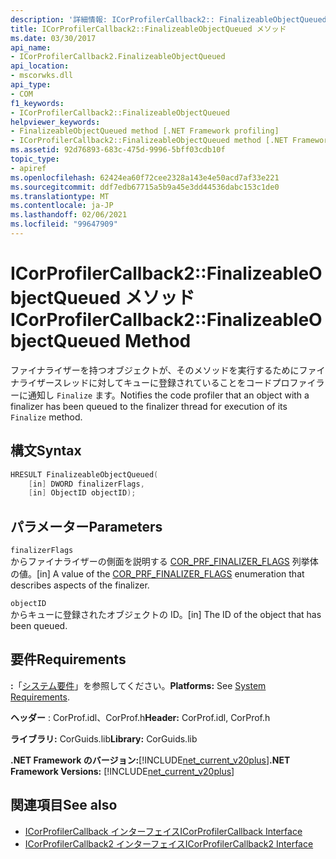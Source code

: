 ```yaml
---
description: '詳細情報: ICorProfilerCallback2:: FinalizeableObjectQueued メソッド'
title: ICorProfilerCallback2::FinalizeableObjectQueued メソッド
ms.date: 03/30/2017
api_name:
- ICorProfilerCallback2.FinalizeableObjectQueued
api_location:
- mscorwks.dll
api_type:
- COM
f1_keywords:
- ICorProfilerCallback2::FinalizeableObjectQueued
helpviewer_keywords:
- FinalizeableObjectQueued method [.NET Framework profiling]
- ICorProfilerCallback2::FinalizeableObjectQueued method [.NET Framework profiling]
ms.assetid: 92d76893-683c-475d-9996-5bff03cdb10f
topic_type:
- apiref
ms.openlocfilehash: 62424ea60f72cee2328a143e4e50acd7af33e221
ms.sourcegitcommit: ddf7edb67715a5b9a45e3dd44536dabc153c1de0
ms.translationtype: MT
ms.contentlocale: ja-JP
ms.lasthandoff: 02/06/2021
ms.locfileid: "99647909"
---
```

# <a name="icorprofilercallback2finalizeableobjectqueued-method"></a><span data-ttu-id="382b0-103">ICorProfilerCallback2::FinalizeableObjectQueued メソッド</span><span class="sxs-lookup"><span data-stu-id="382b0-103">ICorProfilerCallback2::FinalizeableObjectQueued Method</span></span>

<span data-ttu-id="382b0-104">ファイナライザーを持つオブジェクトが、そのメソッドを実行するためにファイナライザースレッドに対してキューに登録されていることをコードプロファイラーに通知し `Finalize` ます。</span><span class="sxs-lookup"><span data-stu-id="382b0-104">Notifies the code profiler that an object with a finalizer has been queued to the finalizer thread for execution of its `Finalize` method.</span></span>  
  
## <a name="syntax"></a><span data-ttu-id="382b0-105">構文</span><span class="sxs-lookup"><span data-stu-id="382b0-105">Syntax</span></span>  
  
```cpp  
HRESULT FinalizeableObjectQueued(  
    [in] DWORD finalizerFlags,  
    [in] ObjectID objectID);  
```  
  
## <a name="parameters"></a><span data-ttu-id="382b0-106">パラメーター</span><span class="sxs-lookup"><span data-stu-id="382b0-106">Parameters</span></span>  

 `finalizerFlags`  
 <span data-ttu-id="382b0-107">からファイナライザーの側面を説明する [COR_PRF_FINALIZER_FLAGS](cor-prf-finalizer-flags-enumeration.md) 列挙体の値。</span><span class="sxs-lookup"><span data-stu-id="382b0-107">[in] A value of the [COR_PRF_FINALIZER_FLAGS](cor-prf-finalizer-flags-enumeration.md) enumeration that describes aspects of the finalizer.</span></span>  
  
 `objectID`  
 <span data-ttu-id="382b0-108">からキューに登録されたオブジェクトの ID。</span><span class="sxs-lookup"><span data-stu-id="382b0-108">[in] The ID of the object that has been queued.</span></span>  
  
## <a name="requirements"></a><span data-ttu-id="382b0-109">要件</span><span class="sxs-lookup"><span data-stu-id="382b0-109">Requirements</span></span>  

 <span data-ttu-id="382b0-110">**:**「[システム要件](../../get-started/system-requirements.md)」を参照してください。</span><span class="sxs-lookup"><span data-stu-id="382b0-110">**Platforms:** See [System Requirements](../../get-started/system-requirements.md).</span></span>  
  
 <span data-ttu-id="382b0-111">**ヘッダー** : CorProf.idl、CorProf.h</span><span class="sxs-lookup"><span data-stu-id="382b0-111">**Header:** CorProf.idl, CorProf.h</span></span>  
  
 <span data-ttu-id="382b0-112">**ライブラリ:** CorGuids.lib</span><span class="sxs-lookup"><span data-stu-id="382b0-112">**Library:** CorGuids.lib</span></span>  
  
 <span data-ttu-id="382b0-113">**.NET Framework のバージョン:**[!INCLUDE[net_current_v20plus](../../../../includes/net-current-v20plus-md.md)]</span><span class="sxs-lookup"><span data-stu-id="382b0-113">**.NET Framework Versions:** [!INCLUDE[net_current_v20plus](../../../../includes/net-current-v20plus-md.md)]</span></span>  
  
## <a name="see-also"></a><span data-ttu-id="382b0-114">関連項目</span><span class="sxs-lookup"><span data-stu-id="382b0-114">See also</span></span>

- [<span data-ttu-id="382b0-115">ICorProfilerCallback インターフェイス</span><span class="sxs-lookup"><span data-stu-id="382b0-115">ICorProfilerCallback Interface</span></span>](icorprofilercallback-interface.md)
- [<span data-ttu-id="382b0-116">ICorProfilerCallback2 インターフェイス</span><span class="sxs-lookup"><span data-stu-id="382b0-116">ICorProfilerCallback2 Interface</span></span>](icorprofilercallback2-interface.md)
